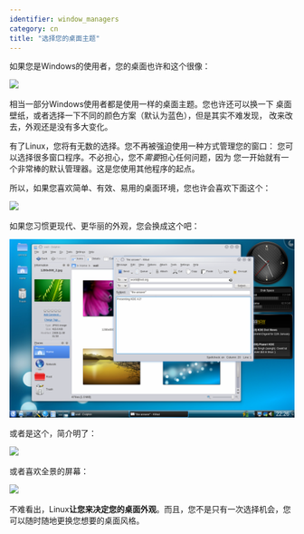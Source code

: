 ```yaml
---
identifier: window_managers
category: cn
title: "选择您的桌面主题"
---
```


如果您是Windows的使用者，您的桌面也许和这个很像：

<img src="/img/windows_vista.jpg" />

相当一部分Windows使用者都是使用一样的桌面主题。您也许还可以换一下
桌面壁纸，或者选择一下不同的颜色方案（默认为蓝色），但是其实不难发现，
改来改去，外观还是没有多大变化。

有了Linux，您将有无数的选择。您不再被强迫使用一种方式管理您的窗口：
您可以选择很多窗口程序。不必担心，您不<i>需要</i>担心任何问题，因为
您一开始就有一个非常棒的默认管理器。这是您使用其他程序的起点。

所以，如果您喜欢简单、有效、易用的桌面环境，您也许会喜欢下面这个：

<img src="/img/ubuntu.jpg"/>

如果您习惯更现代、更华丽的外观，您会换成这个吧：

<img src="/img/kde.png" />

或者是这个，简介明了：

<img src="/img/xfce.jpg" />

或者喜欢全景的屏幕：

<img src="/img/wm.jpg" />

不难看出，Linux<b>让您来决定您的桌面外观</b>。而且，您不是只有一次选择机会，您可以随时随地更换您想要的桌面风格。




